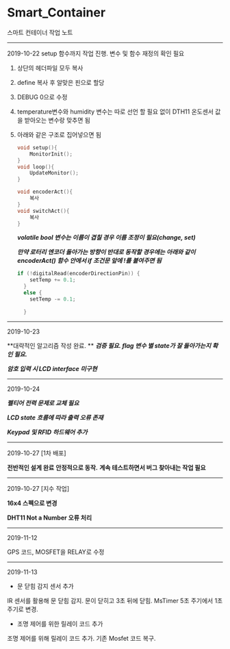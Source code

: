 # Smart_Container
 스마트 컨테이너 작업 노트

---

2019-10-22 setup 함수까지 작업 진행. 변수 및 함수 재정의 확인 필요

1. 상단의 헤더파일 모두 복사

2. define 복사 후 알맞은 핀으로 할당

3. DEBUG 0으로 수정

4. temperature변수와 humidity 변수는 따로 선언 할 필요 없이 DTH11 온도센서 값을 받아오는 변수랑 맞추면 됨

5. 아래와 같은 구조로 집어넣으면 됨

   ```c
   void setup(){
       MonitorInit();
   }
   void loop(){
       UpdateMonitor();
   }
   
   void encoderAct(){
       복사
   }
   void switchAct(){
       복사
   }
   ```

   ***volatile bool 변수는 이름이 겹칠 경우 이름 조정이 필요(change, set)***

   ***만약 로터리 엔코더 돌아가는 방향이 반대로 동작할 경우에는  아래와 같이encoderAct() 함수 안에서 if 조건문 앞에 !를 붙여주면 됨***

   ```c
   if (!digitalRead(encoderDirectionPin)) {
       setTemp += 0.1;
     }
     else {
       setTemp -= 0.1;
        
     }
   ```

---

2019-10-23

**대략적인 알고리즘 작성 완료. ** 
***검증 필요. flag 변수 별 state가 잘 돌아가는지 확인 필요.***

***암호 입력 시 LCD interface 미구현***

---

2019-10-24

***펠티어 전력 문제로 교체 필요***

***LCD state 흐름에 따라 출력 오류 존재***

***Keypad 및 RFID 하드웨어 추가***

---

2019-10-27 	[1차 배포]  

**전반적인 설계 완료** 
**안정적으로 동작.**
**계속 테스트하면서 버그 찾아내는 작업 필요**

---

2019-10-27 [지수 작업]

**16x4 스펙으로 변경**

**DHT11 Not a Number 오류 처리**

---

2019-11-12

 GPS 코드, MOSFET을 RELAY로 수정

---

2019-11-13 

- 문 닫힘 감지 센서 추가

IR 센서를 활용해 문 닫힘 감지.
문이 닫히고 3초 뒤에 닫힘.
MsTimer 5초 주기에서 1초 주기로 변경.

- 조명 제어를 위한 릴레이 코드 추가

조명 제어를 위해 릴레이 코드 추가.
기존 Mosfet 코드 복구.